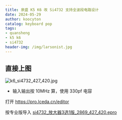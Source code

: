 ```yaml
---
title: 泉盛 K5 K6 改 Si4732 支持全波段电路设计
date: 2024-05-29
author: koocyton
catalog: keyboard pop
tags:
- quansheng
- k5 k6
- si4732
header-img: /img/larsonist.jpg
---
```


## 直接上图

![k6_si4732_427_420.jpg](k6_si4732_427_420.png)

- 输入输出按 10MHz 算，使用 330pf 电容

打开 https://pro.lceda.cn/editor

按专业版导入 [si4732_放大器3选1版_2869_427_420.epro](si4732_放大器3选1版_2869_427_420.epro)
